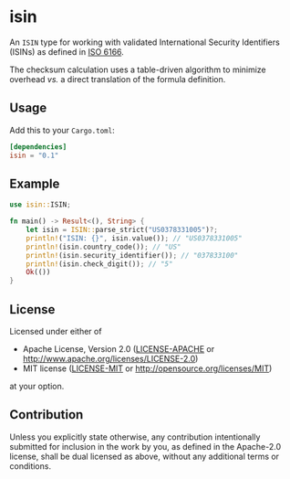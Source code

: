 isin
====
An `ISIN` type for working with validated International Security Identifiers (ISINs) as defined in
[ISO 6166](https://www.iso.org/standard/78502.html).

The checksum calculation uses a table-driven algorithm to minimize overhead _vs._ a direct translation of the formula
definition.
 

## Usage

Add this to your `Cargo.toml`:

```toml
[dependencies]
isin = "0.1"
```


## Example

```rust
use isin::ISIN;

fn main() -> Result<(), String> {
    let isin = ISIN::parse_strict("US0378331005")?;
    println!("ISIN: {}", isin.value()); // "US0378331005"
    println!(isin.country_code()); // "US"
    println!(isin.security_identifier()); // "037833100"
    println!(isin.check_digit()); // "5"
    Ok(())
}
```

## License

Licensed under either of

 * Apache License, Version 2.0
   ([LICENSE-APACHE](LICENSE-APACHE) or http://www.apache.org/licenses/LICENSE-2.0)
 * MIT license
   ([LICENSE-MIT](LICENSE-MIT) or http://opensource.org/licenses/MIT)

at your option.


## Contribution

Unless you explicitly state otherwise, any contribution intentionally submitted
for inclusion in the work by you, as defined in the Apache-2.0 license, shall be
dual licensed as above, without any additional terms or conditions.
